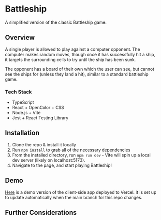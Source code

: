 # Battleship
A simplified version of the classic Battleship game. 

## Overview 
A single player is allowed to play against a computer opponent. The computer makes random moves, though once it has successfully hit a ship, it targets the surrounding cells to try until the ship has been sunk. 

The opponent has a board of their own which the user can see, but cannot see the ships for (unless they land a hit), similar to a standard battleship game.

### Tech Stack 
- TypeScript 
- React + OpenColor + CSS 
- Node.js + Vite
- Jest + React Testing Library

## Installation
1. Clone the repo & install it locally
2. Run `npm install` to grab all of the necessary dependencies
3. From the installed directory, run `npm run dev` - Vite will spin up a local dev server (likely on localhost:5173).
4. Navigate to the page, and start playing Battleship!

## Demo
[Here]() is a demo version of the client-side app deployed to Vercel. It is set up to update automatically when the main branch for this repo changes.

## Further Considerations 

